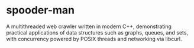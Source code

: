 # spooder-man
 A multithreaded web crawler written in modern C++, demonstrating practical applications of data structures such as graphs, queues, and sets, with concurrency powered by POSIX threads and networking via libcurl.
